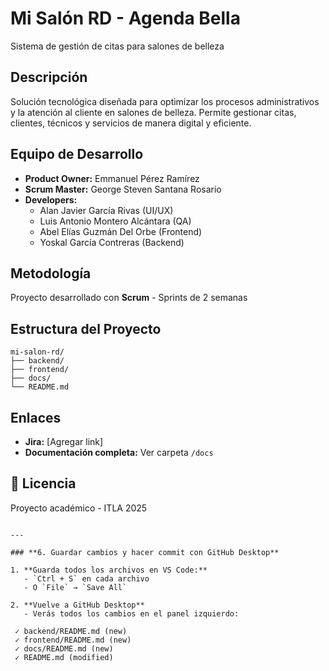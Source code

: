# Mi Salón RD - Agenda Bella

Sistema de gestión de citas para salones de belleza

## Descripción

Solución tecnológica diseñada para optimizar los procesos administrativos y la atención al cliente en salones de belleza. Permite gestionar citas, clientes, técnicos y servicios de manera digital y eficiente.

## Equipo de Desarrollo

- **Product Owner:** Emmanuel Pérez Ramírez
- **Scrum Master:** George Steven Santana Rosario
- **Developers:**
  - Alan Javier García Rivas (UI/UX)
  - Luis Antonio Montero Alcántara (QA)
  - Abel Elías Guzmán Del Orbe (Frontend)
  - Yoskal García Contreras (Backend)

## Metodología

Proyecto desarrollado con **Scrum** - Sprints de 2 semanas

## Estructura del Proyecto

```
mi-salon-rd/
├── backend/
├── frontend/
├── docs/
└── README.md
```

## Enlaces

- **Jira:** [Agregar link]
- **Documentación completa:** Ver carpeta `/docs`

## 📝 Licencia

Proyecto académico - ITLA 2025

```

---

### **6. Guardar cambios y hacer commit con GitHub Desktop**

1. **Guarda todos los archivos en VS Code:**
   - `Ctrl + S` en cada archivo
   - O `File` → `Save All`

2. **Vuelve a GitHub Desktop**
   - Verás todos los cambios en el panel izquierdo:
```

     ✓ backend/README.md (new)
     ✓ frontend/README.md (new)
     ✓ docs/README.md (new)
     ✓ README.md (modified)

```

```
